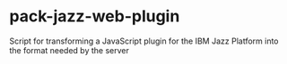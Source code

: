 # pack-jazz-web-plugin

Script for transforming a JavaScript plugin for the IBM Jazz Platform into the format needed by the server
